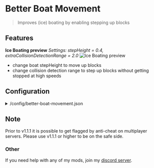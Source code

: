 # Better Boat Movement

> Improves (ice) boating by enabling stepping up blocks

## Features

**Ice Boating preview**
*Settings: stepHeight = 0.4, extraCollisionDetectionRange = 2.0*
![Ice Boating preview](https://raw.githubusercontent.com/btwonion/better-boat-movement/refs/head/master/media/bbm-ice-boating.webp)

- change boat stepHeight to move up blocks
- change collision detection range to step up blocks without getting stopped at high speeds

## Configuration

<details>
<summary>/config/better-boat-movement.json</summary>

```json5
{
    "version": 4, // just ignore that, only for migrations
    "config": {
        "stepHeight": 0.35, // The amount of blocks you are going to be boosted when triggering a boost
        "playerEjectTicks": 200.0, // The ticks the game waits before kicking you out of a boat after the player lost control
        "boostUnderwater": true, // Toggles, whether a boat, which is underwater should be boosted upwards
        "boostOnBlocks": false, // Toggles, whether a boat, which is on a block should be boosted upwards when running against an elevation
        "boostOnIce": false, // Toggles, whether a boat, should only be boosted on blocks, when laying on an ice block.
        "boostOnWater": true, // Toggles, whether a boat, which is on water should be boosted upwards when floating against an elevation
        "onlyForPlayers": true, // Toggles, whether a boat should only be boosted when carrying a player,
        "extraCollisionDetectionRange": 0.5 // Changes the detection range of a collision. Increasing this will boost a boat x blocks before actually touching the block it approaches.
    }
}
```

</details>

## Note

Prior to v1.1.1 it is possible to get flagged by anti-cheat on multiplayer servers.
Please use v1.1.1 or higher to be on the safe side.

### Other

If you need help with any of my mods, join my [discord server](https://nyon.dev/discord).
